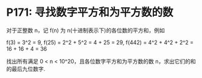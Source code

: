 # P171: 寻找数字平方和为平方数的数

对于正整数 n，记 f(n) 为 n(十进制表示下)的各位数的平方和，例如

f(3) = 3^2 = 9,
f(25) = 2^2 + 5^2 = 4 + 25 = 29,
f(442) = 4^2 + 4^2 + 2^2 = 16 + 16 + 4 = 36

找出所有满足 0 < n < 10^20，且各位数字平方和为平方数的数 n，求出它们的和的最后九位数字.





